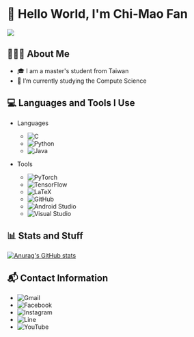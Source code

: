 # 👋 Hello World, I'm Chi-Mao Fan 
![](https://komarev.com/ghpvc/?username=FanChiMao&color=blue&style=flat)  

## 👨🏻‍💻  About Me 
- 🎓 I am a master's student from Taiwan
- 🌱 I’m currently studying the Compute Science

## 💻  Languages and Tools I Use
- Languages  
  - ![C](https://img.shields.io/badge/c-%2300599C.svg?style=for-the-badge&logo=c&logoColor=white)  
  - ![Python](https://img.shields.io/badge/python-3670A0?style=for-the-badge&logo=python&logoColor=ffdd54)  
  - ![Java](https://img.shields.io/badge/java-%23ED8B00.svg?style=for-the-badge&logo=java&logoColor=white)  

- Tools
  - ![PyTorch](https://img.shields.io/badge/PyTorch-%23EE4C2C.svg?style=for-the-badge&logo=PyTorch&logoColor=white)  
  - ![TensorFlow](https://img.shields.io/badge/TensorFlow-%23FF6F00.svg?style=for-the-badge&logo=TensorFlow&logoColor=white)  
  - ![LaTeX](https://img.shields.io/badge/latex-%23008080.svg?style=for-the-badge&logo=latex&logoColor=white)  
  - ![GitHub](https://img.shields.io/badge/github-%23121011.svg?style=for-the-badge&logo=github&logoColor=white)  
  - ![Android Studio](https://img.shields.io/badge/Android%20Studio-3DDC84.svg?style=for-the-badge&logo=android-studio&logoColor=white)  
  - ![Visual Studio](https://img.shields.io/badge/VisualStudio-5C2D91.svg?style=for-the-badge&logo=visual-studio&logoColor=white)  


## 📊 Stats and Stuff  
[![Anurag's GitHub stats](https://github-readme-stats.vercel.app/api?username=FanChiMao)](https://github.com/FanChiMao/github-readme-stats)  


## 📬  Contact Information  
- ![Gmail](https://img.shields.io/badge/Gmail-D14836?style=for-the-badge&logo=gmail&logoColor=white)  
- ![Facebook](https://img.shields.io/badge/Facebook-%231877F2.svg?style=for-the-badge&logo=Facebook&logoColor=white)  
- ![Instagram](https://img.shields.io/badge/IG-%23E4405F.svg?style=for-the-badge&logo=Instagram&logoColor=white)  
- ![Line](https://img.shields.io/badge/Line-00C300?style=for-the-badge&logo=line&logoColor=white)  
- ![YouTube](https://img.shields.io/badge/YouTube-%23FF0000.svg?style=for-the-badge&logo=YouTube&logoColor=white)  






